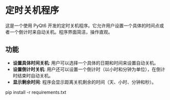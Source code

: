 # 定时关机程序

这是一个使用 PyQt6 开发的定时关机程序。它允许用户设置一个具体的时间点或者一个倒计时来自动关机。程序界面简洁，操作直观。

## 功能

- **设置具体时间关机**: 用户可以选择一个具体的日期和时间来设置自动关机。
- **设置倒计时关机**: 用户还可以设置一个倒计时（以小时和分钟为单位），在倒计时结束时自动关机。
- **显示剩余时间**: 程序会显示距离关机剩余的时间（天、小时、分钟和秒）。

pip install -r requirements.txt
